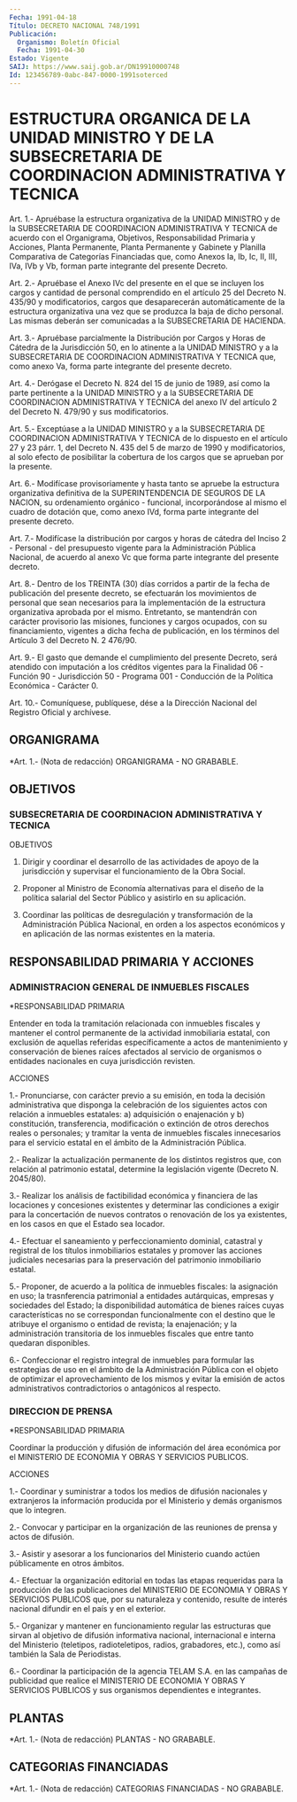 ```yaml
---
Fecha: 1991-04-18
Título: DECRETO NACIONAL 748/1991
Publicación:
  Organismo: Boletín Oficial
  Fecha: 1991-04-30
Estado: Vigente
SAIJ: https://www.saij.gob.ar/DN19910000748
Id: 123456789-0abc-847-0000-1991soterced
---
```

# ESTRUCTURA ORGANICA DE LA UNIDAD MINISTRO Y DE LA SUBSECRETARIA DE COORDINACION ADMINISTRATIVA Y TECNICA

<a id="1"></a>
Art.  1.-  Apruébase  la  estructura organizativa de la UNIDAD MINISTRO  y de la SUBSECRETARIA DE  COORDINACION  ADMINISTRATIVA  Y TECNICA de  acuerdo  con el Organigrama, Objetivos, Responsabilidad Primaria  y  Acciones,  Planta   Permanente,  Planta  Permanente  y Gabinete  y  Planilla Comparativa de  Categorías  Financiadas  que, como Anexos Ia,  Ib,  Ic,  II,  III,  IVa,  IVb  y Vb, forman parte integrante del presente Decreto.

<a id="2"></a>
Art.  2.-  Apruébase  el  Anexo  IVc del presente en el que se incluyen  los  cargos  y  cantidad de personal  comprendido  en  el artículo 25 del Decreto N.  435/90  y  modificatorios,  cargos  que desaparecerán  automáticamente  de  la  estructura organizativa una vez que se produzca la baja de dicho personal.  Las  mismas deberán ser comunicadas a la SUBSECRETARIA DE HACIENDA.

<a id="3"></a>
Art.  3.-  Apruébase parcialmente la Distribución por Cargos y Horas de Cátedra  de la Jurisdicción 50, en lo atinente a la UNIDAD MINISTRO  y a la SUBSECRETARIA  DE  COORDINACION  ADMINISTRATIVA  Y TECNICA que,  como  anexo  Va,  forma parte integrante del presente decreto.

<a id="4"></a>
Art.  4.-  Derógase el Decreto N. 824 del 15 de junio de 1989, así  como  la  parte  pertinente  a  la  UNIDAD  MINISTRO  y  a  la SUBSECRETARIA DE  COORDINACION  ADMINISTRATIVA  Y TECNICA del anexo IV  del  artículo  2  del  Decreto  N. 479/90 y sus modificatorios.

<a id="5"></a>
Art.  5.- Exceptúase a la UNIDAD MINISTRO y a la SUBSECRETARIA DE COORDINACION  ADMINISTRATIVA  Y  TECNICA  de  lo dispuesto en el artículo  27  y 23 párr. 1, del Decreto N. 435 del 5  de  marzo  de 1990 y modificatorios,  al  solo efecto de posibilitar la cobertura de los cargos que se aprueban por la presente.

<a id="6"></a>
Art. 6.- Modifícase provisoriamente y hasta tanto se apruebe la estructura   organizativa  definitiva  de  la  SUPERINTENDENCIA  DE SEGUROS  DE  LA  NACION,  su  ordenamiento  orgánico  -  funcional, incorporándose  al mismo el cuadro de dotación que, como anexo IVd, forma parte integrante del presente decreto.

<a id="7"></a>
Art.  7.-  Modifícase  la  distribución  por cargos y horas de cátedra del Inciso 2 - Personal - del presupuesto  vigente  para la Administración  Pública  Nacional, de acuerdo al anexo Vc que forma parte integrante del presente decreto.

<a id="8"></a>
Art.  8.- Dentro de los TREINTA (30) días corridos a partir de la fecha de  publicación  del  presente  decreto, se efectuarán los movimientos de personal que sean necesarios  para la implementación de  la estructura organizativa aprobada por el  mismo.  Entretanto, se mantendrán  con  carácter  provisorio  las misiones, funciones y cargos ocupados, con su financiamiento, vigentes  a  dicha fecha de publicación,  en  los  términos  del  Artículo 3 del Decreto  N.  2 476/90.

<a id="9"></a>
Art.  9.-  El  gasto  que demande el cumplimiento del presente Decreto, será atendido con imputación  a los créditos vigentes para la Finalidad 06 - Función 90 - Jurisdicción  50  -  Programa  001 - Conducción de la Política Económica - Carácter 0.

<a id="10"></a>
Art. 10.- Comuníquese, publíquese, dése a la Dirección Nacional del Registro Oficial y archívese.

## ORGANIGRAMA

<a id="1"></a>
*Art.  1.-  (Nota  de  redacción)  ORGANIGRAMA  - NO GRABABLE.

## OBJETIVOS

### SUBSECRETARIA DE COORDINACION ADMINISTRATIVA Y TECNICA

<a id="1"></a>
OBJETIVOS

1.  Dirigir  y  coordinar el desarrollo de las actividades de apoyo de la jurisdicción  y  supervisar  el  funcionamiento  de  la  Obra Social.

2. Proponer al Ministro de Economía alternativas para el diseño  de la   política  salarial  del  Sector  Público  y  asistirlo  en  su aplicación.

3. Coordinar  las políticas de desregulación y transformación de la Administración    Pública    Nacional,  en  orden  a  los  aspectos económicos y en aplicación de  las normas existentes en la materia.

## RESPONSABILIDAD PRIMARIA Y ACCIONES

### ADMINISTRACION GENERAL DE INMUEBLES FISCALES

<a id="1"></a>
*RESPONSABILIDAD PRIMARIA

Entender  en toda la tramitación relacionada con inmuebles fiscales y mantener  el  control  permanente  de  la actividad inmobiliaria estatal,  con  exclusión  de aquellas referidas  específicamente  a actos de mantenimiento y conservación  de  bienes  raíces afectados al   servicio  de  organismos  o  entidades  nacionales  en    cuya jurisdicción revisten.

ACCIONES

1.- Pronunciarse,  con  carácter  previo  a  su emisión, en toda la decisión  administrativa  que  disponga  la  celebración    de  los siguientes actos con relación a inmuebles estatales: a) adquisición    o  enajenación  y  b)  constitución,  transferencia, modificación o extinción  de  otros derechos reales o personales; y tramitar  la  venta  de inmuebles  fiscales  innecesarios  para  el servicio estatal en el  ámbito  de  la Administración Pública.

2.-  Realizar  la  actualización  permanente    de   los  distintos registros  que,  con  relación al patrimonio estatal, determine  la legislación vigente (Decreto N. 2045/80).

3.- Realizar los análisis  de  factibilidad  económica y financiera de  las  locaciones  y  concesiones  existentes  y  determinar  las condiciones  a  exigir  para la concertación de nuevos contratos  o renovación de los ya existentes,  en los casos en que el Estado sea locador.

4.-    Efectuar  el  saneamiento  y  perfeccionamiento    dominial, catastral  y  registral  de  los  títulos inmobiliarios estatales y promover las acciones judiciales necesarias  para  la  preservación del patrimonio inmobiliario estatal.

5.-  Proponer,  de acuerdo a la política de inmuebles fiscales:  la asignación  en  uso;   la  trasnferencia  patrimonial  a  entidades autárquicas, empresas y  sociedades  del  Estado; la disponibilidad automática de bienes raíces cuyas características no se correspondan  funcionalmente  con el destino  que  le  atribuye  el organismo o entidad de revista; la enajenación; y la administración  transitoria de los  inmuebles  fiscales  que  entre tanto quedaran disponibles.

6.- Confeccionar  el  registro  integral de inmuebles para formular las estrategias de uso en el ámbito  de  la  Administración Pública con  el  objeto de optimizar el aprovechamiento  de  los  mismos  y evitar  la  emisión  de  actos  administrativos  contradictorios  o antagónicos al respecto.

### DIRECCION DE PRENSA

<a id="2"></a>
*RESPONSABILIDAD PRIMARIA

Coordinar   la  producción  y  difusión  de  información  del  área económica por  el  MINISTERIO  DE  ECONOMIA  Y  OBRAS  Y  SERVICIOS PUBLICOS.

ACCIONES

1.-  Coordinar  y  suministrar  a  todos  los  medios  de  difusión nacionales    y    extranjeros  la  información  producida  por  el Ministerio y demás organismos que lo integren.

2.- Convocar y participar  en  la  organización de las reuniones de prensa y actos de difusión.

3.-  Asistir y asesorar a los funcionarios  del  Ministerio  cuando actúen públicamente en otros ámbitos.

4.-  Efectuar   la  organización  editorial  en  todas  las  etapas requeridas para  la  producción de las publicaciones del MINISTERIO DE ECONOMIA Y OBRAS Y  SERVICIOS  PUBLICOS que, por su naturaleza y contenido, resulte de interés nacional  difundir en el país y en el exterior.

5.- Organizar y mantener en funcionamiento  regular las estructuras que    sirvan  al  objetivo  de  difusión  informativa    nacional, internacional  e interna del Ministerio (teletipos, radioteletipos, radios, grabadores, etc.), como así también la Sala de Periodistas.

6.- Coordinar la  participación  de  la  agencia  TELAM S.A. en las campañas  de  publicidad  que realice el MINISTERIO DE  ECONOMIA  Y OBRAS  Y  SERVICIOS  PUBLICOS   y  sus  organismos  dependientes  e integrantes.

## PLANTAS

<a id="1"></a>
*Art. 1.- (Nota de redacción) PLANTAS - NO GRABABLE.

## CATEGORIAS FINANCIADAS

<a id="1"></a>
*Art.  1.-  (Nota  de  redacción)  CATEGORIAS FINANCIADAS - NO GRABABLE.